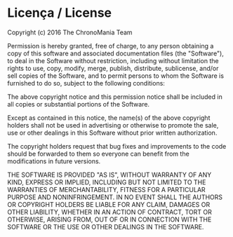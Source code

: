# Licença / License

  
 Copyright (c) 2016 The ChronoMania Team

 Permission is hereby granted, free of charge, to any person obtaining a copy
 of this software and associated documentation files (the "Software"), to deal
 in the Software without restriction, including without limitation the rights
 to use, copy, modify, merge, publish, distribute, sublicense, and/or sell
 copies of the Software, and to permit persons to whom the Software is
 furnished to do so, subject to the following conditions:

 The above copyright notice and this permission notice shall be included in
 all copies or substantial portions of the Software.
 
 Except as contained in this notice, the name(s) of the above copyright holders shall
 not be used in advertising or otherwise to promote the sale, use or other dealings in
 this Software without prior written authorization.
 
 The copyright holders request that bug fixes and improvements to the code
 should be forwarded to them so everyone can benefit from the modifications
 in future versions.

 THE SOFTWARE IS PROVIDED "AS IS", WITHOUT WARRANTY OF ANY KIND, EXPRESS OR
 IMPLIED, INCLUDING BUT NOT LIMITED TO THE WARRANTIES OF MERCHANTABILITY,
 FITNESS FOR A PARTICULAR PURPOSE AND NONINFRINGEMENT. IN NO EVENT SHALL THE
 AUTHORS OR COPYRIGHT HOLDERS BE LIABLE FOR ANY CLAIM, DAMAGES OR OTHER
 LIABILITY, WHETHER IN AN ACTION OF CONTRACT, TORT OR OTHERWISE, ARISING FROM,
 OUT OF OR IN CONNECTION WITH THE SOFTWARE OR THE USE OR OTHER DEALINGS IN
 THE SOFTWARE.